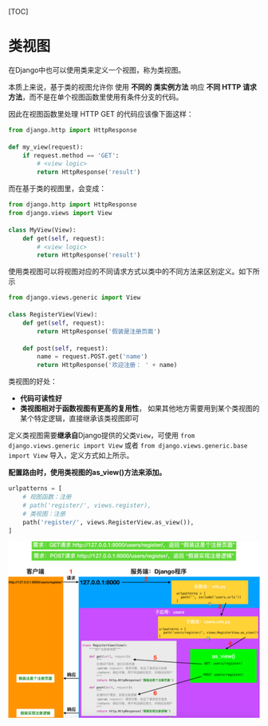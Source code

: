 [TOC]

# 类视图
在Django中也可以使用类来定义一个视图，称为类视图。

本质上来说，基于类的视图允许你 使用 **不同的 类实例方法** 响应 **不同 HTTP 请求方法**，而不是在单个视图函数里使用有条件分支的代码。

因此在视图函数里处理 HTTP GET 的代码应该像下面这样：
```py
from django.http import HttpResponse

def my_view(request):
    if request.method == 'GET':
        # <view logic>
        return HttpResponse('result')
```

而在基于类的视图里，会变成：
```py
from django.http import HttpResponse
from django.views import View

class MyView(View):
    def get(self, request):
        # <view logic>
        return HttpResponse('result')
```

使用类视图可以将视图对应的不同请求方式以类中的不同方法来区别定义。如下所示
```py
from django.views.generic import View

class RegisterView(View):
    def get(self, request):
        return HttpResponse('假装是注册页面')

    def post(self, request):
        name = request.POST.get('name')
        return HttpResponse('欢迎注册： ' + name)
```

类视图的好处：
- **代码可读性好**
- **类视图相对于函数视图有更高的复用性**， 如果其他地方需要用到某个类视图的某个特定逻辑，直接继承该类视图即可

定义类视图需要**继承自**Django提供的父类`View`，可使用
`from django.views.generic import View`
或者
`from django.views.generic.base import View`
导入，定义方式如上所示。

**配置路由时，使用类视图的as_view()方法来添加。**
```py
urlpatterns = [
    # 视图函数：注册
    # path('register/', views.register),
    # 类视图：注册
    path('register/', views.RegisterView.as_view()),
]
```

![图 6](../static/3.8.1_类视图-类视图工作流程.png)  







